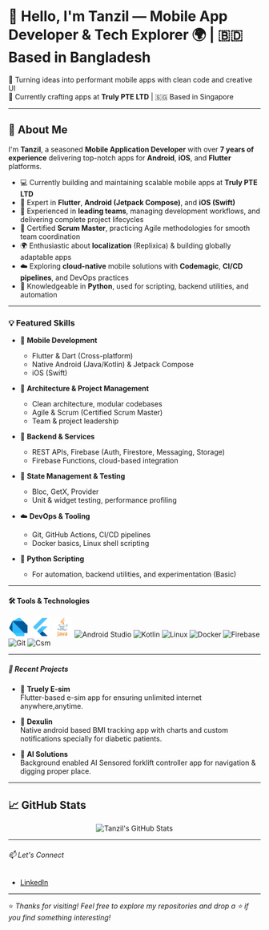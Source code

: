 # 👋 Hello, I'm Tanzil — Mobile App Developer & Tech Explorer 🌍 | 🇧🇩 Based in Bangladesh

🚀 Turning ideas into performant mobile apps with clean code and creative UI  
💼 Currently crafting apps at **Truly PTE LTD** | 🇸🇬 Based in Singapore

---

## 🌱 About Me

I'm **Tanzil**, a seasoned **Mobile Application Developer** with over **7 years of experience** delivering top-notch apps for **Android**, **iOS**, and **Flutter** platforms.

- 💻 Currently building and maintaining scalable mobile apps at **Truly PTE LTD**
- 📱 Expert in **Flutter**, **Android (Jetpack Compose)**, and **iOS (Swift)**
- 👥 Experienced in **leading teams**, managing development workflows, and delivering complete project lifecycles
- 🧭 Certified **Scrum Master**, practicing Agile methodologies for smooth team coordination
- 🌍 Enthusiastic about **localization** (Replixica) & building globally adaptable apps
- ☁️ Exploring **cloud-native** mobile solutions with **Codemagic**, **CI/CD pipelines**, and DevOps practices
- 🐍 Knowledgeable in **Python**, used for scripting, backend utilities, and automation

---

### 💡 Featured Skills

- 📱 **Mobile Development**
  - Flutter & Dart (Cross-platform)
  - Native Android (Java/Kotlin) & Jetpack Compose
  - iOS (Swift)

- 🧩 **Architecture & Project Management**
  - Clean architecture, modular codebases
  - Agile & Scrum (Certified Scrum Master)
  - Team & project leadership

- 🔌 **Backend & Services**
  - REST APIs, Firebase (Auth, Firestore, Messaging, Storage)
  - Firebase Functions, cloud-based integration

- 🧠 **State Management & Testing**
  - Bloc, GetX, Provider
  - Unit & widget testing, performance profiling

- ☁️ **DevOps & Tooling**
  - Git, GitHub Actions, CI/CD pipelines
  - Docker basics, Linux shell scripting

- 🐍 **Python Scripting**
  - For automation, backend utilities, and experimentation (Basic)

---

#### 🛠️ Tools & Technologies

<p align="left">
  <img src="https://raw.githubusercontent.com/github/explore/main/topics/dart/dart.png" alt="Dart" height="40" />
  <img src="https://raw.githubusercontent.com/github/explore/main/topics/flutter/flutter.png" alt="Flutter" height="40" />
  <img src="https://raw.githubusercontent.com/github/explore/main/topics/java/java.png" alt="Java" height="40" />
  <img src="https://user-images.githubusercontent.com/60685715/127171045-689266f5-1bc3-41c1-88dc-976057ea6100.png" alt="Android Studio" height="40" />
  <img src="https://user-images.githubusercontent.com/60685715/127171537-f3e0e76d-b90b-4c4b-8e78-a891c2c9a75c.png" alt="Kotlin" height="40" />
  <img src="https://user-images.githubusercontent.com/60685715/127276250-eb92b42d-e699-42f3-aa4d-c66b03df1057.png" alt="Linux" height="40" />
  <img src="https://cdn.jsdelivr.net/gh/devicons/devicon/icons/docker/docker-original-wordmark.svg" alt="Docker" height="40" />
  <img src="https://cdn.jsdelivr.net/gh/devicons/devicon/icons/firebase/firebase-plain-wordmark.svg" alt="Firebase" height="40" />
  <img src="https://cdn.jsdelivr.net/gh/devicons/devicon/icons/git/git-original.svg" alt="Git" height="40" />
  <img src ="https://miro.medium.com/v2/resize:fit:1400/1*_xsAVKi5G0AzK7INXcma7w.png" alt="Csm" height="40">
</p>

---

##### 🧪 Recent Projects

- 📶 **Truely E-sim**  
  Flutter-based e-sim app for ensuring unlimited internet anywhere,anytime.

- 🏥 **Dexulin**  
  Native android based BMI tracking app with charts and custom notifications specially for diabetic patients.

- 🤖 **AI Solutions**  
  Background enabled AI Sensored forklift controller app for navigation & digging proper place.

---

## 📈 GitHub Stats

<p align="center">
  <img src="https://github-readme-stats.vercel.app/api?username=taqi92&show_icons=true&theme=radical&count_private=true" alt="Tanzil's GitHub Stats" height="180"/>
</p>

---

###### 📫 Let's Connect

- [LinkedIn](https://www.linkedin.com/in/t-t-tanzil/)

---

⭐ _Thanks for visiting! Feel free to explore my repositories and drop a ⭐ if you find something interesting!_
